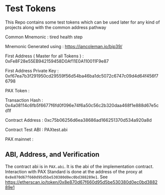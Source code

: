 # Test Tokens
This Repo contains some test tokens which can be used later for any kind of projects along with the common address pathway

Common Mnemonic :
tired health step

Mnemonic Generated using :
https://iancoleman.io/bip39/

First Address ( Master for all Tokens ) :
0xFe8F28e55EB942159458D0Af11E0A110011F9e87

First Address Private Key :
0xf67ea7b3f291950cd29559f56d54ba46ba1dc5072c6747c09d4d64f456f76798


PAX Token :

Transaction Hash :
0x4a08114c6fb5f6677f6fd0f096e74f6a50c56c2b320daa468f1e888d67e5cd1f 

Contract Address :
0xc75b06256d6ea38686ad166251370d534a920a8d

Contract Test ABI :
PAXtest.abi



PAX mainnet :
## ABI, Address, and Verification

The contract abi is in `PAX.abi`. It is the abi of the implementation contract.
Interaction with PAX Standard is done at the address of the proxy at `0x8e870d67f660d95d5be530380d0ec0bd388289e1`. See
https://etherscan.io/token/0x8e870d67f660d95d5be530380d0ec0bd388289e1 

